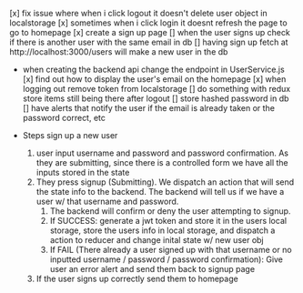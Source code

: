 [x] fix issue where when i click logout it doesn't delete user object in localstorage
[x] sometimes when i click login it doesnt refresh the page to go to homepage
[x] create a sign up page
[] when the user signs up check if there is another user with the same email in db
[] having sign up fetch at http://localhost:3000/users will make a new user in the db
  - when creating the backend api change the endpoint in UserService.js
[x] find out how to display the user's email on the homepage
[x] when logging out remove token from localstorage
[] do something with redux store items still being there after logout
[] store hashed password in db
[] have alerts that notify the user if the email is already taken or the password correct, etc

- Steps sign up a new user
  1. user input username and password and password confirmation. As they are submitting, since there is a controlled form we have all the inputs stored in the state
  2. They press signup (Submitting). We dispatch an action that will send the state info to the backend. The backend will tell us if we have a user w/ that username and password.
     1. The backend will confirm or deny the user attempting to signup.
     2. If SUCCESS: generate a jwt token and store it in the users local storage, store the users info in local storage, and dispatch a action to reducer and change inital state w/ new user obj
     3. If FAIL (There already a user signed up with that username or no inputted username / password / password confirmation): Give user an error alert and send them back to signup page
  3. If the user signs up correctly send them to homepage